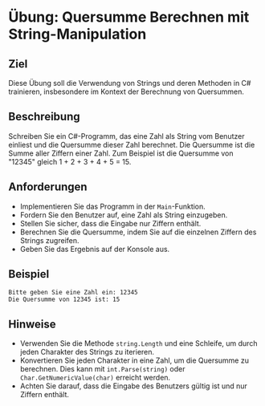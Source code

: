 # Übung: Quersumme Berechnen mit String-Manipulation

## Ziel

Diese Übung soll die Verwendung von Strings und deren Methoden in C# trainieren, insbesondere im Kontext der Berechnung von Quersummen.

## Beschreibung

Schreiben Sie ein C#-Programm, das eine Zahl als String vom Benutzer einliest und die Quersumme dieser Zahl berechnet. Die Quersumme ist die Summe aller Ziffern einer Zahl. Zum Beispiel ist die Quersumme von "12345" gleich 1 + 2 + 3 + 4 + 5 = 15.

## Anforderungen

- Implementieren Sie das Programm in der `Main`-Funktion.
- Fordern Sie den Benutzer auf, eine Zahl als String einzugeben.
- Stellen Sie sicher, dass die Eingabe nur Ziffern enthält.
- Berechnen Sie die Quersumme, indem Sie auf die einzelnen Ziffern des Strings zugreifen.
- Geben Sie das Ergebnis auf der Konsole aus.

## Beispiel

```
Bitte geben Sie eine Zahl ein: 12345
Die Quersumme von 12345 ist: 15
```

## Hinweise

- Verwenden Sie die Methode `string.Length` und eine Schleife, um durch jeden Charakter des Strings zu iterieren.
- Konvertieren Sie jeden Charakter in eine Zahl, um die Quersumme zu berechnen. Dies kann mit `int.Parse(string)` oder `Char.GetNumericValue(char)` erreicht werden.
- Achten Sie darauf, dass die Eingabe des Benutzers gültig ist und nur Ziffern enthält.
